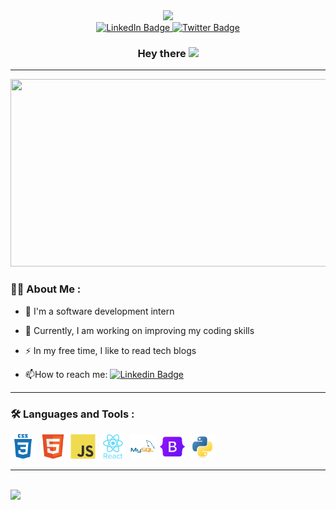 <div align="center"> 
<div id="header" >
  <img src="https://media.giphy.com/media/Ll22OhMLAlVDb8UQWe/giphy.gif" width="100"/>
</div>
  
<div id="badges">
  <a href="https://www.linkedin.com/in/nyawira-okinda/">
    <img src="https://img.shields.io/badge/LinkedIn-blue?style=for-the-badge&logo=linkedin&logoColor=white" alt="LinkedIn Badge"/>
  </a>
  <a href="https://twitter.com/nyawira_okinda">
    <img src="https://img.shields.io/badge/Twitter-blue?style=for-the-badge&logo=twitter&logoColor=white" alt="Twitter Badge"/>
  </a>
</div>
  <h3>
  Hey there
  <img src="https://media.giphy.com/media/hvRJCLFzcasrR4ia7z/giphy.gif" width="30px"/>
</h3>
</div>
 <hr>

<div align="center">
  <img src = "https://media.giphy.com/media/LMcB8XospGZO8UQq87/giphy.gif" width="600" height="300"/>
</div>



### :woman_technologist: About Me :
- :telescope: I'm a software development intern

- :seedling: Currently, I am working on improving my coding skills

- :zap: In my free time, I like to read tech blogs

- :mailbox:How to reach me: [![Linkedin Badge](https://img.shields.io/badge/LinkedIn-blue?style=for-the-badge&logo=linkedin&logoColor=white)](https://www.linkedin.com/in/nyawira-okinda/)

---

### :hammer_and_wrench: Languages and Tools :
<div>
  <img src="https://github.com/devicons/devicon/blob/master/icons/css3/css3-plain-wordmark.svg"  title="CSS3" alt="CSS" width="40" height="40"/>&nbsp;
  <img src="https://github.com/devicons/devicon/blob/master/icons/html5/html5-original.svg" title="HTML5" alt="HTML" width="40" height="40"/>&nbsp;
  <img src="https://github.com/devicons/devicon/blob/master/icons/javascript/javascript-original.svg" title="JavaScript" alt="JavaScript" width="40" height="40"/>&nbsp;
    <img src="https://github.com/devicons/devicon/blob/master/icons/react/react-original-wordmark.svg" title="React" alt="React" width="40" height="40"/>&nbsp;
  <img src="https://github.com/devicons/devicon/blob/master/icons/mysql/mysql-original-wordmark.svg" title="MySQL"  alt="MySQL" width="40" height="40"/>&nbsp;
  <img src="https://github.com/devicons/devicon/blob/master/icons/bootstrap/bootstrap-original.svg" title="Python" alt="Python" width="40" height="40"/>&nbsp;
  <img src="https://github.com/devicons/devicon/blob/master/icons/python/python-original.svg" title="Python" alt="Python" width="40" height="40"/>&nbsp;
</div>
<hr><br>
<div id="footer" >
  <img src= "https://media.giphy.com/media/ve43TyDQ3B4me7d22z/giphy.gif)" width="200"/>
</div>

